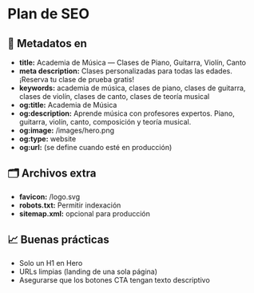 # Plan de SEO

## 🔖 Metadatos en <head>
- **title:** Academia de Música — Clases de Piano, Guitarra, Violín, Canto
- **meta description:** Clases personalizadas para todas las edades. ¡Reserva tu clase de prueba gratis!
- **keywords:** academia de música, clases de piano, clases de guitarra, clases de violín, clases de canto, clases de teoría musical
- **og:title:** Academia de Música
- **og:description:** Aprende música con profesores expertos. Piano, guitarra, violín, canto, composición y teoría musical.
- **og:image:** /images/hero.png
- **og:type:** website
- **og:url:** (se define cuando esté en producción)

## 🗂️ Archivos extra
- **favicon:** /logo.svg
- **robots.txt:** Permitir indexación
- **sitemap.xml:** opcional para producción

## 📈 Buenas prácticas
- Solo un H1 en Hero
- URLs limpias (landing de una sola página)
- Asegurarse que los botones CTA tengan texto descriptivo

